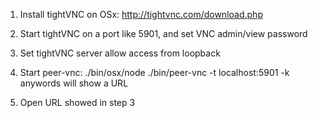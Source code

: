 1. Install tightVNC on OSx: http://tightvnc.com/download.php

2. Start tightVNC on a port like 5901, and set VNC admin/view password

3. Set tightVNC server allow access from loopback

4. Start peer-vnc: ./bin/osx/node ./bin/peer-vnc -t localhost:5901 -k anywords will show a URL

5. Open URL showed in step 3


